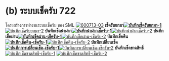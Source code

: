 # (b)    ระบบเช็ครับ  722

โครงสร้างการทำงานระบบเช็ครับ ของ SML [![600713-03](http://www.smlaccount.com/manual/wp-content/uploads/2017/10/600713-03.jpg)](http://www.smlaccount.com/manual/wp-content/uploads/2017/10/600713-03.jpg)
**เช็ครับยกมา[![บันทึกเช็ครับยกมา-1](http://www.smlaccount.com/manual/wp-content/uploads/2017/10/บันทึกเช็ครับยกมา-1.jpg)](http://www.smlaccount.com/manual/wp-content/uploads/2017/10/บันทึกเช็ครับยกมา-1.jpg)**[![บันทึกเช็ครับยกมา-2](http://www.smlaccount.com/manual/wp-content/uploads/2017/10/บันทึกเช็ครับยกมา-2.jpg)](http://www.smlaccount.com/manual/wp-content/uploads/2017/10/บันทึกเช็ครับยกมา-2.jpg)
**บันทึกเช็คนำฝาก[![บันทึกนำฝากเช็ครับ-1](http://www.smlaccount.com/manual/wp-content/uploads/2017/10/บันทึกนำฝากเช็ครับ-1.jpg)](http://www.smlaccount.com/manual/wp-content/uploads/2017/10/บันทึกนำฝากเช็ครับ-1.jpg)**[![บันทึกนำฝากเช็ครับ-2](http://www.smlaccount.com/manual/wp-content/uploads/2017/10/บันทึกนำฝากเช็ครับ-2.jpg)](http://www.smlaccount.com/manual/wp-content/uploads/2017/10/บันทึกนำฝากเช็ครับ-2.jpg)
**บันทึกเช็คผ่าน[![บันทึกเช็คผ่าน-เช็ครับ-1](http://www.smlaccount.com/manual/wp-content/uploads/2017/10/บันทึกเช็คผ่าน-เช็ครับ-1.jpg)](http://www.smlaccount.com/manual/wp-content/uploads/2017/10/บันทึกเช็คผ่าน-เช็ครับ-1.jpg)**[![บันทึกเช็คผ่าน-เช็ครับ-2](http://www.smlaccount.com/manual/wp-content/uploads/2017/10/บันทึกเช็คผ่าน-เช็ครับ-2.jpg)](http://www.smlaccount.com/manual/wp-content/uploads/2017/10/บันทึกเช็คผ่าน-เช็ครับ-2.jpg)
**บันทึกเช็คคืน[![บันทึกเช็คคืน-เช็ครับ-1](http://www.smlaccount.com/manual/wp-content/uploads/2017/10/บันทึกเช็คคืน-เช็ครับ-1.jpg)](http://www.smlaccount.com/manual/wp-content/uploads/2017/10/บันทึกเช็คคืน-เช็ครับ-1.jpg)**[![บันทึกเช็คคืน-เช็ครับ-2](http://www.smlaccount.com/manual/wp-content/uploads/2017/10/บันทึกเช็คคืน-เช็ครับ-2.jpg)](http://www.smlaccount.com/manual/wp-content/uploads/2017/10/บันทึกเช็คคืน-เช็ครับ-2.jpg)
**บันทึกเปลี่ยนเช็ค[![บันทึกการเปลี่ยนเช็ค-เช็ครับ-1](http://www.smlaccount.com/manual/wp-content/uploads/2017/10/บันทึกการเปลี่ยนเช็ค-เช็ครับ-1.jpg)](http://www.smlaccount.com/manual/wp-content/uploads/2017/10/บันทึกการเปลี่ยนเช็ค-เช็ครับ-1.jpg)**[![บันทึกการเปลี่ยนเช็ค-เช็ครับ-2](http://www.smlaccount.com/manual/wp-content/uploads/2017/10/บันทึกการเปลี่ยนเช็ค-เช็ครับ-2.jpg)](http://www.smlaccount.com/manual/wp-content/uploads/2017/10/บันทึกการเปลี่ยนเช็ค-เช็ครับ-2.jpg)
**บันทึกเช็คขาดสิทธิ์**[![บันทึกเช็คขาดสิทธิ์-เช็ครับ-1](http://www.smlaccount.com/manual/wp-content/uploads/2017/10/บันทึกเช็คขาดสิทธิ์-เช็ครับ-1.jpg)](http://www.smlaccount.com/manual/wp-content/uploads/2017/10/บันทึกเช็คขาดสิทธิ์-เช็ครับ-1.jpg)
[![บันทึกเช็คขาดสิทธิ์-เช็ครับ-2](http://www.smlaccount.com/manual/wp-content/uploads/2017/10/บันทึกเช็คขาดสิทธิ์-เช็ครับ-2.jpg)](http://www.smlaccount.com/manual/wp-content/uploads/2017/10/บันทึกเช็คขาดสิทธิ์-เช็ครับ-2.jpg)  

